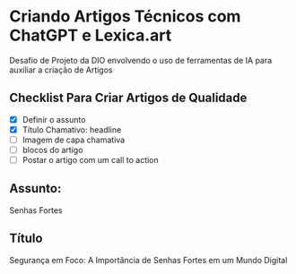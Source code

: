 # Criando Artigos Técnicos com ChatGPT e Lexica.art
Desafio de Projeto da DIO envolvendo o uso de ferramentas de IA para auxiliar a criação de Artigos

## Checklist Para Criar Artigos de Qualidade

- [x] Definir o assunto
- [x] Título Chamativo: headline
- [ ] Imagem de capa chamativa
- [ ] blocos do artigo
- [ ] Postar o artigo com um call to action

## Assunto:
Senhas Fortes

## Título 
Segurança em Foco: A Importância de Senhas Fortes em um Mundo Digital

